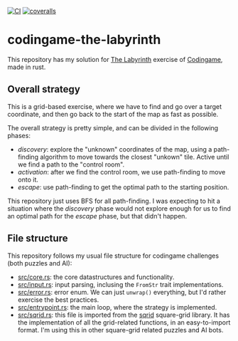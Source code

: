 [![CI](https://github.com/lpenz/codingame-the-labyrinth/actions/workflows/ci.yml/badge.svg)](https://github.com/lpenz/codingame-the-labyrinth/actions/workflows/ci.yml)
[![coveralls](https://coveralls.io/repos/github/lpenz/codingame-the-labyrinth/badge.svg?branch=main)](https://coveralls.io/github/lpenz/codingame-the-labyrinth?branch=main)


# codingame-the-labyrinth

This repository has my solution for [The Labyrinth] exercise of
[Codingame], made in rust.


## Overall strategy

This is a grid-based exercise, where we have to find and go over a
target coordinate, and then go back to the start of the map as fast as
possible.

The overall strategy is pretty simple, and can be divided in the
following phases:
- *discovery*: explore the "unknown" coordinates of the map, using a
  path-finding algorithm to move towards the closest "unkown"
  tile. Active until we find a path to the "control room".
- *activation*: after we find the control room, we use path-finding to
  move onto it.
- *escape*: use path-finding to get the optimal path to the starting
  position.


This repository just uses BFS for all path-finding. I was expecting to
hit a situation where the *discovery* phase would not explore enough
for us to find an optimal path for the *escape* phase, but that didn't
happen.


## File structure

This repository follows my usual file structure for codingame
challenges (both puzzles and AI):
- [src/core.rs](src/core.rs): the core datastructures and
  functionality.
- [src/input.rs](src/input.rs): input parsing, inclusing the `FromStr`
  trait implementations.
- [src/error.rs](src/error.rs): error enum. We can just `unwrap()`
  everything, but I'd rather exercise the best practices.
- [src/entrypoint.rs](src/entrypoint.rs): the main loop, where the
  strategy is implemented.
- [src/sqrid.rs](src/sqrid.rs): this file is imported from the
  [sqrid](https://github.com/lpenz/sqrid) square-grid library. It has
  the implementation of all the grid-related functions, in an
  easy-to-import format. I'm using this in other square-grid related
  puzzles and AI bots.


[Codingame]: https://www.codingame.com/
[The Labyrinth]: https://www.codingame.com/ide/puzzle/the-labyrinth
